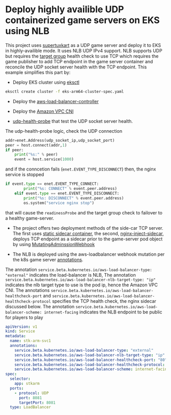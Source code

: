 # Deploy highly availible UDP containerized game servers on EKS using NLB
This project uses [supertuxkart](../supertuxkart) as a UDP game server and deploy it to EKS in highly-availible mode. It uses NLB UDP IPv4 support. NLB supports UDP but requires the [target group](https://docs.aws.amazon.com/elasticloadbalancing/latest/network/load-balancer-target-groups.html) health check to use TCP which requires the game publisher to add TCP endpoint in the game server container and reconcile the UDP socket server health with the TCP endpoint. This example simplifies this part by:

* Deploy EKS cluster using [eksctl](https://eksctl.io)
```bash
eksctl create cluster -f eks-arm64-cluster-spec.yaml
```

* Deploy the [aws-load-balancer-controller](https://docs.aws.amazon.com/eks/latest/userguide/aws-load-balancer-controller.html)

* Deploy the [Amazon VPC CNI](https://docs.aws.amazon.com/eks/latest/userguide/managing-vpc-cni.html)

* [udp-health-probe](https://github.com/aws-samples/containerized-game-servers/blob/master/udp-nlb-sample/stk/udp-health-probe.py) that test the UDP socket server health. 

The udp-health-probe logic, check the UDP connection
```python
addr=enet.Address(udp_socket_ip,udp_socket_port)
peer = host.connect(addr,1)
if peer:
    print("%s:" % peer)
    event = host.service(1000)
```
and if the conncetion fails (`enet.EVENT_TYPE_DISCONNECT`) then, the nginx service is stopped  

```python
if event.type == enet.EVENT_TYPE_CONNECT:
        print("%s: CONNECT" % event.peer.address)
    elif event.type == enet.EVENT_TYPE_DISCONNECT:
        print("%s: DISCONNECT" % event.peer.address)
        os.system("service nginx stop")
```
that will cause the `readinessProbe` and the target group check to failover to a healthy game-server.

* The project offers two deployment methods of the side-car TCP server. The first uses [static sidecar container](./nginx-static-sidecar), the second, [nginx-inject-sidecar](./nginx-inject-sidecar), deploys TCP endpoint as a sidecar prior to the game-server pod object by using [MutatingAdminssionWebhook](https://kubernetes.io/docs/admin/admission-controllers/#mutatingadmissionwebhook-beta-in-19)

* The NLB is deployed using the aws-loadbalancer webhook mutation per the k8s game server [annotations](https://kubernetes-sigs.github.io/aws-load-balancer-controller/v2.2/guide/ingress/annotations/). 

The annotation `service.beta.kubernetes.io/aws-load-balancer-type: "external"` indicates the load-balancer is NLB, 
The annotation `service.beta.kubernetes.io/aws-load-balancer-nlb-target-type: "ip"` indicates the nlb target type to use is the pod ip, hence the Amazon VPC CNI. 
The annotations `service.beta.kubernetes.io/aws-load-balancer-healthcheck-port` and `service.beta.kubernetes.io/aws-load-balancer-healthcheck-protocol` specifies the TCP health check, the nginx sidecar discussed below. 
The annotation `service.beta.kubernetes.io/aws-load-balancer-scheme: internet-facing` indicates the NLB endpoint to be public for players to play

```yaml
apiVersion: v1
kind: Service
metadata:
  name: stk-arm-svc1
  annotations:
    service.beta.kubernetes.io/aws-load-balancer-type: "external"
    service.beta.kubernetes.io/aws-load-balancer-nlb-target-type: "ip"
    service.beta.kubernetes.io/aws-load-balancer-healthcheck-port: "80"
    service.beta.kubernetes.io/aws-load-balancer-healthcheck-protocol: TCP
    service.beta.kubernetes.io/aws-load-balancer-scheme: internet-facing
spec:
  selector:
    app: stkarm
  ports:
    - protocol: UDP
      port: 8081
      targetPort: 8081
  type: LoadBalancer
```

